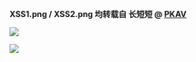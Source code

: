 <!--
关于 XSS 的思维导图
XSS1.png / XSS2.png 均转载自 长短短
1497753402
-->

**XSS1.png / XSS2.png 均转载自 长短短 @ [PKAV](http://pkav.net/)**

![](https://imlonghao.com/files/34/XSS1.png)

![](https://imlonghao.com/files/34/XSS2.png)
